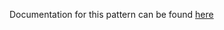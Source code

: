 Documentation for this pattern can be found [here](https://github.com/awslabs/aws-solutions-constructs/blob/main/source/patterns/%40aws-solutions-constructs/aws-lambda-dynamodb/README.adoc)
